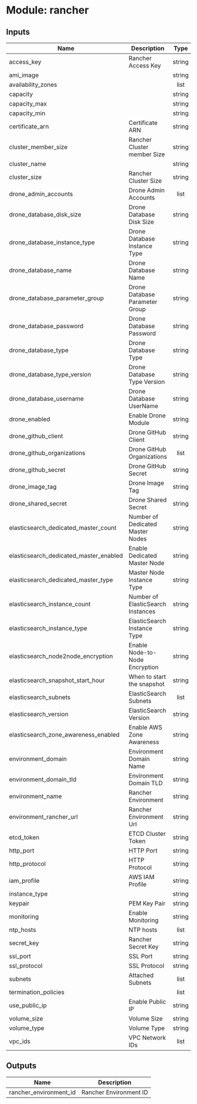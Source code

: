 # Module: rancher
## Inputs

| Name | Description | Type | Default | Required |
|------|-------------|:----:|:-----:|:-----:|
| access\_key | Rancher Access Key | string | n/a | yes |
| ami\_image |  | string | n/a | yes |
| availability\_zones |  | list | n/a | yes |
| capacity |  | string | n/a | yes |
| capacity\_max |  | string | n/a | yes |
| capacity\_min |  | string | n/a | yes |
| certificate\_arn | Certificate ARN | string | n/a | yes |
| cluster\_member\_size | Rancher Cluster member Size | string | n/a | yes |
| cluster\_name |  | string | n/a | yes |
| cluster\_size | Rancher Cluster Size | string | n/a | yes |
| drone\_admin\_accounts | Drone Admin Accounts | list | n/a | yes |
| drone\_database\_disk\_size | Drone Database Disk Size | string | n/a | yes |
| drone\_database\_instance\_type | Drone Database Instance Type | string | n/a | yes |
| drone\_database\_name | Drone Database Name | string | n/a | yes |
| drone\_database\_parameter\_group | Drone Database Parameter Group | string | n/a | yes |
| drone\_database\_password | Drone Database Password | string | n/a | yes |
| drone\_database\_type | Drone Database Type | string | n/a | yes |
| drone\_database\_type\_version | Drone Database Type Version | string | n/a | yes |
| drone\_database\_username | Drone Database UserName | string | n/a | yes |
| drone\_enabled | Enable Drone Module | string | n/a | yes |
| drone\_github\_client | Drone GitHub Client | string | n/a | yes |
| drone\_github\_organizations | Drone GitHub Organizations | list | n/a | yes |
| drone\_github\_secret | Drone GitHub Secret | string | n/a | yes |
| drone\_image\_tag | Drone Image Tag | string | n/a | yes |
| drone\_shared\_secret | Drone Shared Secret | string | n/a | yes |
| elasticsearch\_dedicated\_master\_count | Number of Dedicated Master Nodes | string | n/a | yes |
| elasticsearch\_dedicated\_master\_enabled | Enable Dedicated Master Node | string | n/a | yes |
| elasticsearch\_dedicated\_master\_type | Master Node Instance Type | string | n/a | yes |
| elasticsearch\_instance\_count | Number of ElasticSearch Instances | string | n/a | yes |
| elasticsearch\_instance\_type | ElasticSearch Instance Type | string | n/a | yes |
| elasticsearch\_node2node\_encryption | Enable Node-to-Node Encryption | string | n/a | yes |
| elasticsearch\_snapshot\_start\_hour | When to start the snapshot | string | n/a | yes |
| elasticsearch\_subnets | ElasticSearch Subnets | list | n/a | yes |
| elasticsearch\_version | ElasticSearch Version | string | n/a | yes |
| elasticsearch\_zone\_awareness\_enabled | Enable AWS Zone Awareness | string | n/a | yes |
| environment\_domain | Environment Domain Name | string | n/a | yes |
| environment\_domain\_tld | Environment Domain TLD | string | n/a | yes |
| environment\_name | Rancher Environment | string | n/a | yes |
| environment\_rancher\_url | Rancher Environment Url | string | n/a | yes |
| etcd\_token | ETCD Cluster Token | string | n/a | yes |
| http\_port | HTTP Port | string | `"80"` | no |
| http\_protocol | HTTP Protocol | string | `"HTTP"` | no |
| iam\_profile | AWS IAM Profile | string | n/a | yes |
| instance\_type |  | string | n/a | yes |
| keypair | PEM Key Pair | string | n/a | yes |
| monitoring | Enable Monitoring | string | n/a | yes |
| ntp\_hosts | NTP hosts | list | n/a | yes |
| secret\_key | Rancher Secret Key | string | n/a | yes |
| ssl\_port | SSL Port | string | `"443"` | no |
| ssl\_protocol | SSL Protocol | string | `"HTTPS"` | no |
| subnets | Attached Subnets | list | n/a | yes |
| termination\_policies |  | list | `<list>` | no |
| use\_public\_ip | Enable Public IP | string | n/a | yes |
| volume\_size | Volume Size | string | n/a | yes |
| volume\_type | Volume Type | string | `"gp2"` | no |
| vpc\_ids | VPC Network IDs | list | n/a | yes |

## Outputs

| Name | Description |
|------|-------------|
| rancher\_environment\_id | Rancher Environment ID |

